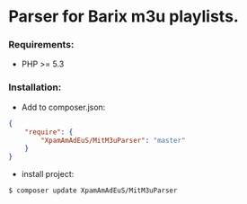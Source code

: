 # Parser for Barix m3u playlists.


### Requirements:

- PHP >= 5.3


### Installation:

- Add to composer.json:

```json
{
    "require": {
        "XpamAmAdEuS/MitM3uParser": "master"
    }
}
```
- install project:

```bash
$ composer update XpamAmAdEuS/MitM3uParser
```
